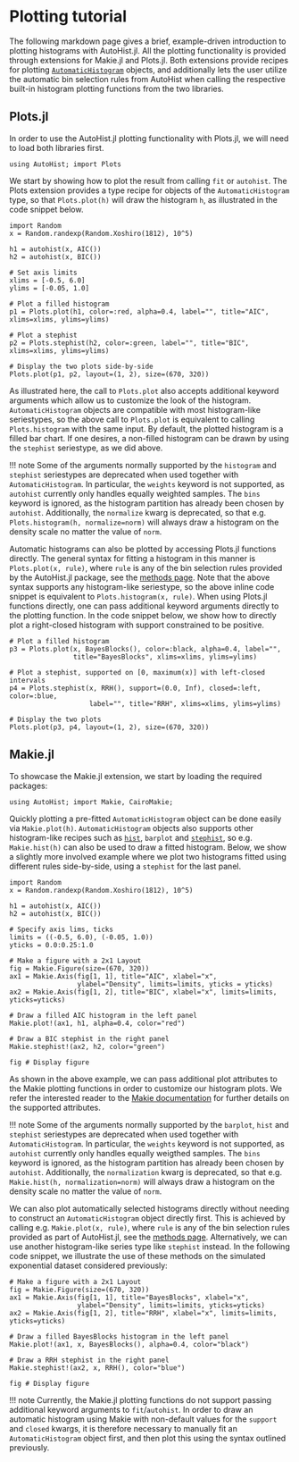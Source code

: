 # Plotting tutorial

The following markdown page gives a brief, example-driven introduction to plotting histograms with AutoHist.jl. All the plotting functionality is provided through extensions for Makie.jl and Plots.jl. Both extensions provide recipes for plotting [`AutomaticHistogram`](@ref) objects, and additionally lets the user utilize the automatic bin selection rules from AutoHist when calling the respective built-in histogram plotting functions from the two libraries.

## Plots.jl
In order to use the AutoHist.jl plotting functionality with Plots.jl, we will need to load both libraries first.
```@example Plots; continued = true
using AutoHist; import Plots
```

We start by showing how to plot the result from calling `fit` or `autohist`. The Plots extension provides a type recipe for objects of the `AutomaticHistogram` type, so that `Plots.plot(h)` will draw the histogram `h`, as illustrated in the code snippet below.
```@example Plots
import Random
x = Random.randexp(Random.Xoshiro(1812), 10^5)

h1 = autohist(x, AIC())
h2 = autohist(x, BIC())

# Set axis limits
xlims = [-0.5, 6.0]
ylims = [-0.05, 1.0]

# Plot a filled histogram
p1 = Plots.plot(h1, color=:red, alpha=0.4, label="", title="AIC", xlims=xlims, ylims=ylims)

# Plot a stephist
p2 = Plots.stephist(h2, color=:green, label="", title="BIC", xlims=xlims, ylims=ylims)

# Display the two plots side-by-side
Plots.plot(p1, p2, layout=(1, 2), size=(670, 320))
```
As illustrated here, the call to `Plots.plot` also accepts additional keyword arguments which allow us to customize the look of the histogram. `AutomaticHistogram` objects are compatible with most histogram-like seriestypes, so the above call to `Plots.plot` is equivalent to calling `Plots.histogram` with the same input. By default, the plotted histogram is a filled bar chart. If one desires, a non-filled histogram can be drawn by using the `stephist` seriestype, as we did above.

!!! note
    Some of the arguments normally supported by the `histogram` and `stephist` seriestypes are deprecated when used together with `AutomaticHistogram`. In particular, the `weights` keyword is not supported, as `autohist` currently only handles equally weighted samples. The `bins` keyword is ignored, as the histogram partition has already been chosen by `autohist`. Additionally, the `normalize` kwarg is deprecated, so that e.g. `Plots.histogram(h, normalize=norm)` will always draw a histogram on the density scale no matter the value of `norm`.

Automatic histograms can also be plotted by accessing Plots.jl functions directly. The general syntax for fitting a histogram in this manner is `Plots.plot(x, rule)`, where `rule` is any of the bin selection rules provided by the AutoHist.jl package, see the [methods page](../methods.md). Note that the above syntax supports any histogram-like seriestype, so the above inline code snippet is equivalent to `Plots.histogram(x, rule)`.
When using Plots.jl functions directly, one can pass additional keyword arguments directly to the plotting function. In the code snippet below, we show how to directly plot a right-closed histogram with support constrained to be positive.
```@example Plots
# Plot a filled histogram
p3 = Plots.plot(x, BayesBlocks(), color=:black, alpha=0.4, label="",
                title="BayesBlocks", xlims=xlims, ylims=ylims)

# Plot a stephist, supported on [0, maximum(x)] with left-closed intervals
p4 = Plots.stephist(x, RRH(), support=(0.0, Inf), closed=:left, color=:blue,
                    label="", title="RRH", xlims=xlims, ylims=ylims)

# Display the two plots
Plots.plot(p3, p4, layout=(1, 2), size=(670, 320))
```

## Makie.jl
To showcase the Makie.jl extension, we start by loading the required packages:
```@example Makie
using AutoHist; import Makie, CairoMakie;
```

Quickly plotting a pre-fitted `AutomaticHistogram` object can be done easily via `Makie.plot(h)`.
`AutomaticHistogram` objects also supports other histogram-like recipes such as [`hist`](https://docs.makie.org/stable/reference/plots/hist), `barplot` and [`stephist`](https://docs.makie.org/stable/reference/plots/stephist), so e.g. `Makie.hist(h)` can also be used to draw a fitted histogram.
Below, we show a slightly more involved example where we plot two histograms fitted using different rules side-by-side, using a `stephist` for the last panel.
```@example Makie
import Random
x = Random.randexp(Random.Xoshiro(1812), 10^5)

h1 = autohist(x, AIC())
h2 = autohist(x, BIC())

# Specify axis lims, ticks
limits = ((-0.5, 6.0), (-0.05, 1.0))
yticks = 0.0:0.25:1.0

# Make a figure with a 2x1 Layout
fig = Makie.Figure(size=(670, 320))
ax1 = Makie.Axis(fig[1, 1], title="AIC", xlabel="x",
                 ylabel="Density", limits=limits, yticks = yticks)
ax2 = Makie.Axis(fig[1, 2], title="BIC", xlabel="x", limits=limits, yticks=yticks)

# Draw a filled AIC histogram in the left panel
Makie.plot!(ax1, h1, alpha=0.4, color="red")

# Draw a BIC stephist in the right panel
Makie.stephist!(ax2, h2, color="green")

fig # Display figure
```
As shown in the above example, we can pass additional plot attributes to the Makie plotting functions in order to customize our histogram plots. We refer the interested reader to the [Makie documentation](https://docs.makie.org/stable/reference/plots/hist) for further details on the supported attributes.

!!! note
    Some of the arguments normally supported by the `barplot`, `hist` and `stephist` seriestypes are deprecated when used together with `AutomaticHistogram`. In particular, the `weights` keyword is not supported, as `autohist` currently only handles equally weigthed samples. The `bins` keyword is ignored, as the histogram partition has already been chosen by `autohist`. Additionally, the `normalization` kwarg is deprecated, so that e.g. `Makie.hist(h, normalization=norm)` will always draw a histogram on the density scale no matter the value of `norm`.

We can also plot automatically selected histograms directly without needing to construct an `AutomaticHistogram` object directly first. This is achieved by calling e.g. `Makie.plot(x, rule)`, where `rule` is any of the bin selection rules provided as part of AutoHist.jl, see the [methods page](../methods.md). Alternatively, we can use another histogram-like series type like `stephist` instead. In the following code snippet, we illustrate the use of these methods on the simulated exponential dataset considered previously:
```@example Makie
# Make a figure with a 2x1 Layout
fig = Makie.Figure(size=(670, 320))
ax1 = Makie.Axis(fig[1, 1], title="BayesBlocks", xlabel="x",
                 ylabel="Density", limits=limits, yticks=yticks)
ax2 = Makie.Axis(fig[1, 2], title="RRH", xlabel="x", limits=limits, yticks=yticks)

# Draw a filled BayesBlocks histogram in the left panel
Makie.plot!(ax1, x, BayesBlocks(), alpha=0.4, color="black")

# Draw a RRH stephist in the right panel
Makie.stephist!(ax2, x, RRH(), color="blue")

fig # Display figure
```

!!! note
    Currently, the Makie.jl plotting functions do not support passing additional keyword arguments to `fit`/`autohist`.
    In order to draw an automatic histogram using Makie with non-default values for the `support` and `closed` kwargs, it is therefore necessary to manually fit an `AutomaticHistogram` object first, and then plot this using the syntax outlined previously.
